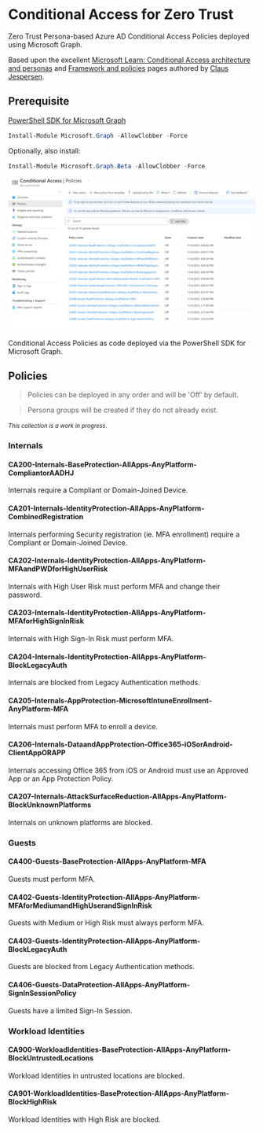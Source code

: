 # Conditional Access for Zero Trust

Zero Trust Persona-based Azure AD Conditional Access Policies deployed using Microsoft Graph.

Based upon the excellent [Microsoft Learn: Conditional Access architecture and personas](https://learn.microsoft.com/en-us/azure/architecture/guide/security/conditional-access-architecture) and [Framework and policies](https://learn.microsoft.com/en-us/azure/architecture/guide/security/conditional-access-framework) pages authored by [Claus Jespersen](https://www.linkedin.com/in/claus-jespersen-25b0422/).

## Prerequisite
[PowerShell SDK for Microsoft Graph](https://github.com/microsoftgraph/msgraph-sdk-powershell)
```powershell
Install-Module Microsoft.Graph -AllowClobber -Force
```
Optionally, also install:
```powershell
Install-Module Microsoft.Graph.Beta -AllowClobber -Force
```

<img src="images/overview.PNG" width="800">

Conditional Access Policies as code deployed via the PowerShell SDK for Microsoft Graph.

## Policies

> Policies can be deployed in any order and will be 'Off' by default. 

> Persona groups will be created if they do not already exist.

<small>*This collection is a work in progress*.</small>

### Internals

#### CA200-Internals-BaseProtection-AllApps-AnyPlatform-CompliantorAADHJ
Internals require a Compliant or Domain-Joined Device.

#### CA201-Internals-IdentityProtection-AllApps-AnyPlatform-CombinedRegistration
Internals performing Security registration (ie. MFA enrollment) require a Compliant or Domain-Joined Device.

#### CA202-Internals-IdentityProtection-AllApps-AnyPlatform-MFAandPWDforHighUserRisk
Internals with High User Risk must perform MFA and change their password.

#### CA203-Internals-IdentityProtection-AllApps-AnyPlatform-MFAforHighSignInRisk
Internals with High Sign-In Risk must perform MFA.

#### CA204-Internals-IdentityProtection-AllApps-AnyPlatform-BlockLegacyAuth
Internals are blocked from Legacy Authentication methods.

#### CA205-Internals-AppProtection-MicrosoftIntuneEnrollment-AnyPlatform-MFA
Internals must perform MFA to enroll a device.

#### CA206-Internals-DataandAppProtection-Office365-iOSorAndroid-ClientAppORAPP
Internals accessing Office 365 from iOS or Android must use an Approved App or an App Protection Policy.

#### CA207-Internals-AttackSurfaceReduction-AllApps-AnyPlatform-BlockUnknownPlatforms
Internals on unknown platforms are blocked.

### Guests

#### CA400-Guests-BaseProtection-AllApps-AnyPlatform-MFA
Guests must perform MFA.

#### CA402-Guests-IdentityProtection-AllApps-AnyPlatform-MFAforMediumandHighUserandSignInRisk
Guests with Medium or High Risk must always perform MFA.

#### CA403-Guests-IdentityProtection-AllApps-AnyPlatform-BlockLegacyAuth
Guests are blocked from Legacy Authentication methods.

#### CA406-Guests-DataProtection-AllApps-AnyPlatform-SignInSessionPolicy
Guests have a limited Sign-In Session.

### Workload Identities

#### CA900-WorkloadIdentities-BaseProtection-AllApps-AnyPlatform-BlockUntrustedLocations
Workload Identities in untrusted locations are blocked.

#### CA901-WorkloadIdentities-BaseProtection-AllApps-AnyPlatform-BlockHighRisk
Workload Identities with High Risk are blocked.
